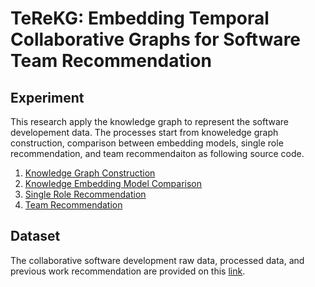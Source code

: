 # TeReKG: Embedding Temporal Collaborative Graphs for Software Team Recommendation

## Experiment
This research apply the knowledge graph to represent the software developement data. The processes start from knoweledge graph construction, comparison between embedding models, single role recommendation, and team recommendaiton as following source code.
1. [Knowledge Graph Construction](https://github.com/pisol-ruenin/terekg/tree/main/network-generation "Knowledge Graph Construction")
2. [Knowledge Embedding Model Comparison](https://github.com/pisol-ruenin/terekg/tree/main/model-selection "Knowledge Embedding Model Comparison")
3. [Single Role Recommendation](https://github.com/pisol-ruenin/terekg/tree/main/single-role-recommendation "Single Role Recommendation")
4. [Team Recommendation](https://github.com/pisol-ruenin/terekg/tree/main/team-recommendation "Team Recommendation")

## Dataset
The collaborative software development raw data, processed data, and previous work recommendation are provided on this [link](https://drive.google.com/drive/folders/1D12UKF_05uh4AS9XiLdocxEP8nqFcS8q "link").
